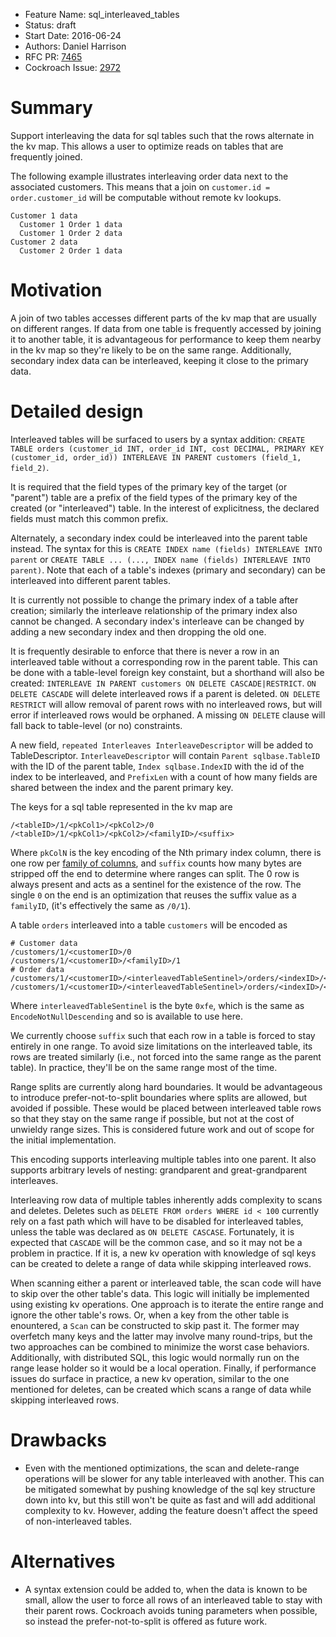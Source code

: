 - Feature Name: sql_interleaved_tables
- Status: draft
- Start Date: 2016-06-24
- Authors: Daniel Harrison
- RFC PR: [7465](https://github.com/cockroachdb/cockroach/pull/7465)
- Cockroach Issue: [2972](https://github.com/cockroachdb/cockroach/issues/2972)


# Summary

Support interleaving the data for sql tables such that the rows alternate in the
kv map. This allows a user to optimize reads on tables that are frequently
joined.

The following example illustrates interleaving order data next to the associated
customers. This means that a join on `customer.id = order.customer_id` will be
computable without remote kv lookups.

    Customer 1 data
      Customer 1 Order 1 data
      Customer 1 Order 2 data
    Customer 2 data
      Customer 2 Order 1 data

# Motivation

A join of two tables accesses different parts of the kv map that are usually on
different ranges. If data from one table is frequently accessed by joining it to
another table, it is advantageous for performance to keep them nearby in the kv
map so they're likely to be on the same range. Additionally, secondary index
data can be interleaved, keeping it close to the primary data.

# Detailed design

Interleaved tables will be surfaced to users by a syntax addition: `CREATE TABLE
orders (customer_id INT, order_id INT, cost DECIMAL, PRIMARY KEY (customer_id,
order_id)) INTERLEAVE IN PARENT customers (field_1, field_2)`.

It is required that the field types of the primary key of the target (or
"parent") table are a prefix of the field types of the primary key of the
created (or "interleaved") table. In the interest of explicitness, the declared
fields must match this common prefix.

Alternately, a secondary index could be interleaved into the parent table
instead. The syntax for this is `CREATE INDEX name (fields) INTERLEAVE INTO
parent` or `CREATE TABLE ... (..., INDEX name (fields) INTERLEAVE INTO parent)`.
Note that each of a table's indexes (primary and secondary) can be interleaved
into different parent tables.

It is currently not possible to change the primary index of a table after
creation; similarly the interleave relationship of the primary index also cannot
be changed. A secondary index's interleave can be changed by adding a new
secondary index and then dropping the old one.

It is frequently desirable to enforce that there is never a row in an
interleaved table without a corresponding row in the parent table. This can be
done with a table-level foreign key constaint, but a shorthand will also be
created: `INTERLEAVE IN PARENT customers ON DELETE CASCADE|RESTRICT`. `ON DELETE
CASCADE` will delete interleaved rows if a parent is deleted. `ON DELETE
RESTRICT` will allow removal of parent rows with no interleaved rows, but will
error if interleaved rows would be orphaned. A missing `ON DELETE` clause will
fall back to table-level (or no) constraints.

A new field, `repeated Interleaves InterleaveDescriptor` will be added to
TableDescriptor. `InterleaveDescriptor` will contain `Parent sqlbase.TableID`
with the ID of the parent table, `Index sqlbase.IndexID` with the id of the
index to be interleaved, and `PrefixLen` with a count of how many fields are
shared between the index and the parent primary key.

The keys for a sql table represented in the kv map are

    /<tableID>/1/<pkCol1>/<pkCol2>/0
    /<tableID>/1/<pkCol1>/<pkCol2>/<familyID>/<suffix>

Where `pkColN` is the key encoding of the Nth primary index column, there is one
row per [family of columns](https://github.com/cockroachdb/cockroach/blob/master/docs/RFCS/sql_column_families.md),
and `suffix` counts how many bytes are stripped off the end to determine where
ranges can split. The 0 row is always present and acts as a sentinel for the
existence of the row. The single `0` on the end is an optimization that reuses
the suffix value as a `familyID`, (it's effectively the same as `/0/1`).

A table `orders` interleaved into a table `customers` will be encoded as

    # Customer data
    /customers/1/<customerID>/0
    /customers/1/<customerID>/<familyID>/1
    # Order data
    /customers/1/<customerID>/<interleavedTableSentinel>/orders/<indexID>/<orderID>/0
    /customers/1/<customerID>/<interleavedTableSentinel>/orders/<indexID>/<orderID>/<familyID>/suffix

Where `interleavedTableSentinel` is the byte `0xfe`, which is the same as
`EncodeNotNullDescending` and so is available to use here.

We currently choose `suffix` such that each row in a table is forced to stay
entirely in one range. To avoid size limitations on the interleaved table, its
rows are treated similarly (i.e., not forced into the same range as the parent
table). In practice, they'll be on the same range most of the time.

Range splits are currently along hard boundaries. It would be advantageous to
introduce prefer-not-to-split boundaries where splits are allowed, but avoided
if possible. These would be placed between interleaved table rows so that they
stay on the same range if possible, but not at the cost of unwieldy range sizes.
This is considered future work and out of scope for the initial implementation.

This encoding supports interleaving multiple tables into one parent. It also
supports arbitrary levels of nesting: grandparent and great-grandparent
interleaves.

Interleaving row data of multiple tables inherently adds complexity to scans and
deletes. Deletes such as `DELETE FROM orders WHERE id < 100` currently rely on a
fast path which will have to be disabled for interleaved tables, unless the
table was declared as `ON DELETE CASCASE`. Fortunately, it is expected that
`CASCADE` will be the common case, and so it may not be a problem in practice.
If it is, a new kv operation with knowledge of sql keys can be created to delete
a range of data while skipping interleaved rows.

When scanning either a parent or interleaved table, the scan code will have to
skip over the other table's data. This logic will initially be implemented using
existing kv operations. One approach is to iterate the entire range and ignore
the other table's rows. Or, when a key from the other table is enountered, a
`Scan` can be constructed to skip past it. The former may overfetch many keys
and the latter may involve many round-trips, but the two approaches can be
combined to minimize the worst case behaviors. Additionally, with distributed
SQL, this logic would normally run on the range lease holder so it would be a local
operation. Finally, if performance issues do surface in practice, a new kv
operation, similar to the one mentioned for deletes, can be created which scans
a range of data while skipping interleaved rows.

# Drawbacks

- Even with the mentioned optimizations, the scan and delete-range operations
will be slower for any table interleaved with another. This can be mitigated
somewhat by pushing knowledge of the sql key structure down into kv, but this
still won't be quite as fast and will add additional complexity to kv. However,
adding the feature doesn't affect the speed of non-interleaved tables.

# Alternatives

- A syntax extension could be added to, when the data is known to be small,
allow the user to force all rows of an interleaved table to stay with their
parent rows. Cockroach avoids tuning parameters when possible, so instead the
prefer-not-to-split is offered as future work.
